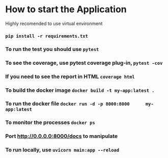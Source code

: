 # How to start the Application
Highly recomended to use virtual environment

### `pip install -r requirements.txt`
### To run the test you should use `pytest`
### To see the coverage, use pytest coverage plug-in,  `pytest -cov` 
### If you need to see the report in HTML `coverage html`
### To build  the docker image `docker build -t my-app:latest .`        
### To run the docker file  `docker run -d -p 8000:8000      my-app:latest`            
### To monitor the processes `docker ps`
### Port http://0.0.0.0:8000/docs to manipulate           
### To run locally, use `uvicorn main:app --reload`
